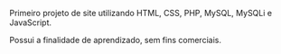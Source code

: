 Primeiro projeto de site utilizando HTML, CSS, PHP, MySQL, MySQLi e JavaScript.

Possui a finalidade de aprendizado, sem fins comerciais.
